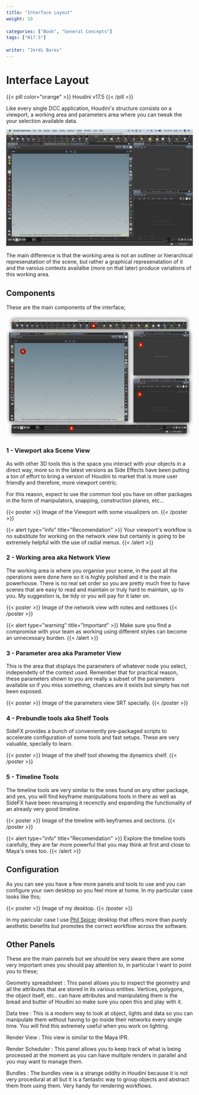 ```yaml
---
title: "Interface Layout"
weight: 10

categories: ["Book", "General Concepts"]
tags: ["H17.5"]

writer: "Jordi Bares"
---
```


# Interface Layout

{{< pill color="orange" >}}
Houdini v17.5
{{< /pill >}}

Like every single DCC application, Houdini's structure consists on a viewport, a working area and parameters area where you can tweak the your selection available data.

![Default UI Layout][1]

The main difference is that the working area is not an outliner or hierarchical represenatation of the scene, but rather a graphical represenatation of it and the varoius contexts availalbe (more on that later) produce variations of this working area.

## Components

These are the main components of the interface;

![UI Components][2]

### 1 - Viewport aka Scene View

As with other 3D tools this is the space you interact with your objects in a direct way, more so in the latest versions as Side Effects have been putting a ton of effort to bring a version of Houdini to market that is more user friendly and therefore, more viewport centric.

For this reason, expect to use the common tool you have on other packages in the form of manipulators, snapping, construction planes, etc...

{{< poster >}}
Image of the Viewport with some visualizers on.
{{< /poster >}}

{{< alert type="info" title="Recomendation" >}}
Your viewport's workflow is no substitute for working on the network view but certainly is going to be extremely helpful with the use of radial menus.
{{< /alert >}}

### 2 - Working area aka Network View

The working area is where you organise your scene, in the past all the operations were done here so it is highly polished and it is the main powerhouse. There is no real set order so you are pretty much free to have scenes that are easy to read and maintain or truly hard to maintain, up to you.
My suggestion is, be tidy or you will pay for it later on.

{{< poster >}}
Image of the network view with notes and netboxes
{{< /poster >}}


{{< alert type="warning" title="Important" >}}
Make sure you find a compromise with your team as working using different styles can become an unnecessary burden.
{{< /alert >}}

### 3 - Parameter area aka Parameter View

This is the area that displays the parameters of whatever node you select, independetly of the context used. Remember that for practical reason, these parameters shown to you are really a subset of the parameters available so if you miss something, chances are it exists but simply has not been exposed.

{{< poster >}}
Image of the parameters view SRT specially.
{{< /poster >}}

### 4 - Prebundle tools aka Shelf Tools

SideFX provides a bunch of conveniently pre-packaged scripts to accelerate configuration of some tools and fast setups. These are very valuable, specially to learn.

{{< poster >}}
Image of the shelf tool showing the dynamics shelf.
{{< /poster >}}

### 5 - Timeline Tools

The timeline tools are very similar to the ones found on any other package, and yes, you will find keyframe manipulations tools in there as well as SideFX have been revamping it recenctly and expanding the functionality of an already very good timeline.

{{< poster >}}
Image of the timeline with keyframes and sections.
{{< /poster >}}

{{< alert type="info" title="Recomendation" >}}
Explore the timeline tools carefully, they are far more powerful that you may think at first and close to Maya's ones too.
{{< /alert >}}

## Configuration

As you can see you have a few more panels and tools to use and you can configure your own desktop so you feel more at home. In my particular case looks like this;

{{< poster >}}
Image of my desktop.
{{< /poster >}}

In my paricular case I use [Phil Spicer](http://houdinicreationdesk.ipage.com/index.html) desktop that offers more than purely aesthetic benefits but promotes the correct workflow across the software.

## Other Panels

These are the main pannels but we should be very aware there are some very important ones you should pay attention to, in particular I want to point you to these;

Geometry spreadsheet
: This panel allows you to inspect the geometry and all the attributes that are stored in its various entities. Vertices, polygons, the object itself, etc.. can have attributes and manipulating them is the bread and butter of Houdini so make sure you open this and play with it.

Data tree
: This is a modern way to look at object, lights and data so you can manipulate them without having to go inside their networks every single time. You will find this extremely useful when you work on lighting.

Render View
: This view is similar to the Maya IPR.

Render Scheduler
: This panel allows you to keep track of what is being processed at the moment as you can have multiple renders in parallel and you may want to manage them.

Bundles
: The bundles view is a strange oddity in Houdini because it is not very procedural at all but it is a fantastic way to group objects and abstract them from using them. Very handy for rendering workflows.




[1]: ui__1_empty.jpg
[2]: ui__2_components.jpg
[3]: ui__3_newDesktop.jpg
[4]: ui__4_newDesktopWithParams.jpg



